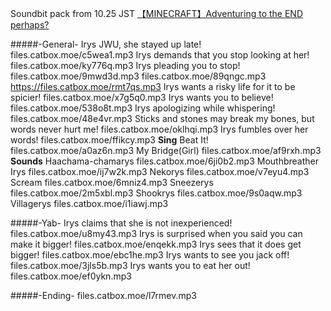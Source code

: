 Soundbit pack from 10.25 JST [【MINECRAFT】Adventuring to the END perhaps?](https://www.youtube.com/watch?v=x3RbQs4xGOY)


#####-General-
Irys JWU, she stayed up late!
files.catbox.moe/c5wea1.mp3
Irys demands that you stop looking at her!
files.catbox.moe/ky776q.mp3
Irys pleading you to stop!
files.catbox.moe/9mwd3d.mp3
files.catbox.moe/89qngc.mp3
https://files.catbox.moe/rmt7qs.mp3
Irys wants a risky life for it to be spicier!
files.catbox.moe/x7g5q0.mp3
Irys wants you to believe!
files.catbox.moe/538o8t.mp3
Irys apologizing while whispering!
files.catbox.moe/48e4vr.mp3
Sticks and stones may break my bones, but words never hurt me!
files.catbox.moe/oklhqi.mp3
Irys fumbles over her words!
files.catbox.moe/ffikcy.mp3
**Sing**
Beat It!
files.catbox.moe/a0az6n.mp3
My Bridge(Girl)
files.catbox.moe/af9rxh.mp3
**Sounds**
Haachama-chamarys
files.catbox.moe/6ji0b2.mp3
Mouthbreather Irys
files.catbox.moe/ij7w2k.mp3
Nekorys
files.catbox.moe/v7eyu4.mp3
Scream
files.catbox.moe/6mniz4.mp3
Sneezerys
files.catbox.moe/2m5xbl.mp3
Shookrys
files.catbox.moe/9s0aqw.mp3
Villagerys
files.catbox.moe/i1iawj.mp3


#####-Yab-
Irys claims that she is not inexperienced!
files.catbox.moe/u8my43.mp3
Irys is surprised when you said you can make it bigger!
files.catbox.moe/enqekk.mp3
Irys sees that it does get bigger!
files.catbox.moe/ebc1he.mp3
Irys wants to see you jack off!
files.catbox.moe/3jls5b.mp3
Irys wants you to eat her out!
files.catbox.moe/ef0ykn.mp3


#####-Ending-
files.catbox.moe/l7rmev.mp3
